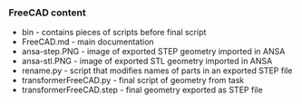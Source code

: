 ### FreeCAD content
- bin - contains pieces of scripts before final script
- FreeCAD.md - main documentation
- ansa-step.PNG - image of exported STEP geometry imported in ANSA
- ansa-stl.PNG - image of exported STL geometry imported in ANSA
- rename.py - script that modifies names of parts in an exported STEP file
- transformerFreeCAD.py - final script of geometry from task
- transformerFreeCAD.step - final geometry exported as STEP file
